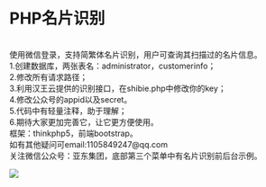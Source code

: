 <h1>PHP名片识别</h1><br>
使用微信登录，支持简繁体名片识别，用户可查询其扫描过的名片信息。<br>
1.创建数据库，两张表名：administrator，customerinfo；<br>
2.修改所有请求路径；<br>
3.利用汉王云提供的识别接口，在shibie.php中修改你的key；<br>
4.修改公众号的appid以及secret。<br>
5.代码中有轻量注释，助于理解；<br>
6.期待大家更加完善它，让它更方便使用。<br>
框架：thinkphp5，前端bootstrap。<br>
如有其他疑问可email:1105849247@qq.com<br>
关注微信公众号：亚东集团，底部第三个菜单中有名片识别前后台示例。<br>

![](http://www.yadongtextile.com/img/upimages/20171213165441139.jpg)
